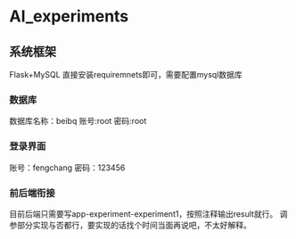 # AI_experiments

## 系统框架
Flask+MySQL
直接安装requiremnets即可，需要配置mysql数据库

### 数据库
数据库名称：beibq
账号:root
密码:root

### 登录界面
账号：fengchang
密码：123456

### 前后端衔接
目前后端只需要写app-experiment-experiment1，按照注释输出result就行。
调参部分实现与否都行，要实现的话找个时间当面再说吧，不太好解释。
